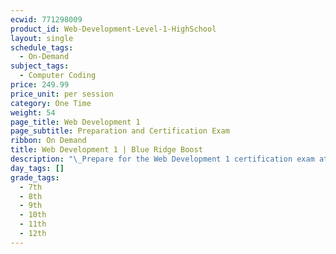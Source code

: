 ```yaml
---
ecwid: 771298009
product_id: Web-Development-Level-1-HighSchool
layout: single
schedule_tags:
  - On-Demand
subject_tags:
  - Computer Coding
price: 249.99
price_unit: per session
category: One Time
weight: 54
page_title: Web Development 1
page_subtitle: Preparation and Certification Exam
ribbon: On Demand
title: Web Development 1 | Blue Ridge Boost
description: "\_Prepare for the Web Development 1 certification exam at Blue Ridge Boost. High school web development skills and certification prep in Charlottesville, VA. Contact (434) 260-0636 or nora@blueridgeboost.com ."
day_tags: []
grade_tags:
  - 7th
  - 8th
  - 9th
  - 10th
  - 11th
  - 12th
---
```


